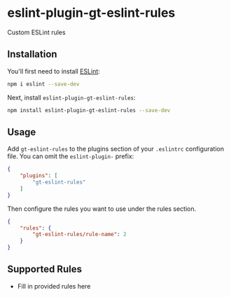 # eslint-plugin-gt-eslint-rules

Custom ESLint rules

## Installation

You'll first need to install [ESLint](https://eslint.org/):

```sh
npm i eslint --save-dev
```

Next, install `eslint-plugin-gt-eslint-rules`:

```sh
npm install eslint-plugin-gt-eslint-rules --save-dev
```

## Usage

Add `gt-eslint-rules` to the plugins section of your `.eslintrc` configuration file. You can omit the `eslint-plugin-` prefix:

```json
{
    "plugins": [
        "gt-eslint-rules"
    ]
}
```


Then configure the rules you want to use under the rules section.

```json
{
    "rules": {
        "gt-eslint-rules/rule-name": 2
    }
}
```

## Supported Rules

* Fill in provided rules here


